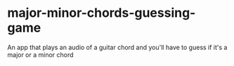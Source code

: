 # major-minor-chords-guessing-game
An app that plays an audio of a guitar chord and you'll have to guess if it's a major or a minor chord

